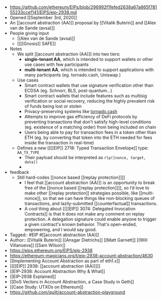 - https://github.com/ethereum/EIPs/blob/296992f1fefed2638a67a865f78155233ccef141/EIPS/eip-2938.md
- Opened [[September 3rd, 2020]]
- An [[account abstraction (AA)]] proposal by [[Vitalik Buterin]] and [[Alex van de Sande (avsa)]]
- People giving input
    - [[Alex van de Sande (avsa)]]
    - [[[[Gnosis]] SAFE]]
- Notes
    - We split [[account abstraction (AA)]] into two tiers:
        - **single-tenant AA**, which is intended to support wallets or other use cases with few participants
        - **multi-tenant AA**, which is intended to support applications with many participants (eg. tornado.cash, Uniswap.)
    - Use cases
        - Smart contract wallets that use signature verification other than ECDSA (eg. Schnorr, BLS, post-quantum...)
        - Smart contract wallets that include features such as multisig 
verification or social recovery, reducing the highly prevalent risk of 
funds being lost or stolen
        - Privacy-preserving systems like [tornado.cash](http://tornado.cash)
        - Attempts to improve gas efficiency of DeFi protocols by preventing 
transactions that don't satisfy high-level conditions (eg. existence of a
 matching order) from being included on chain
        - Users being able to pay for transaction fees in a token other than 
ETH (eg. by converting that token into the ETH needed for fees inside 
the transaction in real-time)
    - Defines a new [[[[EIP]] 2718: Typed Transaction Envelope]] type: `AA_TX_TYPE`
        - Their payload should be interpreted as `rlp([nonce, target, data])`
        - 
- feedback
    - Still hard-codes [[nonce based [[replay protection]]]]
        - I feel that [[account abstraction (AA)]] is an opportunity to break free of the [[nonce based [[replay protection]]]], so I’d love to make other [[replay protection]] strategies possible, like [[multi-nonce]], so that we can have things like non-blocking queues of transactions, and lazily-submitted [[counterfactual]] transactions.
        - A cool thing about [[[[EIP]] 3074: Delegated Invocation Contracts]] is that it does not make any comment on replay protection. A delegation signature could enable anyone to trigger a given contract's known behavior. That's open-ended, empowering, and I would say good.
- Tagged:: #EIP #[[account abstraction (AA)]]
- Author:: [[Vitalik Buterin]] [[Ansgar Dietrichs]] [[Matt Garnett]] [[Will Villanueva]] [[Sam Wilson]]
- https://eips.ethereum.org/EIPS/eip-2938
- https://ethereum-magicians.org/t/eip-2938-account-abstraction/4630
- [[Implementing Account Abstraction as part of eth1.x]] 
- [[[[EIP]] 2938: [[account abstraction (AA)]]]]
- [[EIP-2938: Account Abstraction Why & What]]
- [[EIP-2938 Explained]]
- [[DoS Vectors in Account Abstraction, a Case Study in Geth]]
- [[Case Study: UTXOs on Ethereum]]
- https://github.com/quilt/account-abstraction-playground
